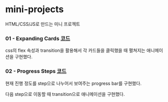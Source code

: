 # mini-projects
HTML/CSS/JS로 만드는 미니 프로젝트

### 01 - Expanding Cards [코드](https://github.com/JJakDDo/mini-projects/tree/main/01-Expanding-Cards)
css의 flex 속성과 transition을 활용해서 각 카드들을 클릭했을 때 펼쳐지는 애니메이션을 구현했다.

### 02 - Progress Steps [코드](https://github.com/JJakDDo/mini-projects/tree/main/02-Progress-Step)
현재 진행 정도를 step으로 나누어서 보여주는 progress bar를 구현했다.

다음 step으로 이동할 때 transition으로 애니메이션을 구현했다.
